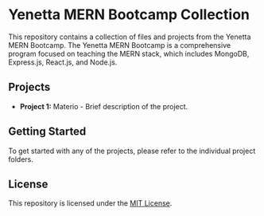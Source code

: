 # Yenetta MERN Bootcamp Collection

This repository contains a collection of files and projects from the Yenetta MERN Bootcamp. The Yenetta MERN Bootcamp is a comprehensive program focused on teaching the MERN stack, which includes MongoDB, Express.js, React.js, and Node.js.

## Projects

- **Project 1:** Materio - Brief description of the project.

## Getting Started

To get started with any of the projects, please refer to the individual project folders.

## License

This repository is licensed under the [MIT License](LICENSE).
